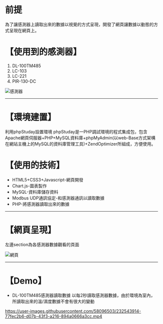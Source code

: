 # 前提
為了讓感測器上讀取出來的數據以視覺的方式呈現，開發了網頁讓數據以動態的方式呈現在網頁上。

# 【使用到的感測器】

  1. DL-100TM485
  2. LC-103
  3. LC-221
  4. PIR-130-DC

![感測器](https://user-images.githubusercontent.com/58096503/232536409-2ab20fbe-f7e1-4b86-90a9-e90b66522b5f.PNG)

---

# 【環境建置】

利用phpStuday設置環境
phpStuday是一PHP調試環境的程式集成包，包含Apache網頁伺服器+PHP+MySQL資料庫+phpMyAdmin(以web-Base方式架構在網站主機上的MySQL的資料庫管理工具)+ZendOptimizer所組成，方便使用。

# 【使用的技術】

*  HTML5+CSS3+Javascript-網頁開發
*  Chart.js-圖表製作
*  MySQL-資料庫儲存資料
*  Modbus UDP通訊協定-和感測器通訊以讀取數據
*  PHP-將感測器讀取出來的數據



---
# 【網頁呈現】

左邊section為各感測器數據觀看的頁面

![網頁](https://user-images.githubusercontent.com/58096503/232537986-d8a6f044-c735-4cf9-904a-b807dc0e1ec6.png)


---

# 【Demo】

* DL-100TM485感測器讀取數據
以每2秒讀取感測器數據，由於環境為室內，所讀取出來的溫/濕度數據不會有很大的變動

https://user-images.githubusercontent.com/58096503/232543914-77fec2b6-d07b-43f3-a216-894a0666a3cc.mp4


